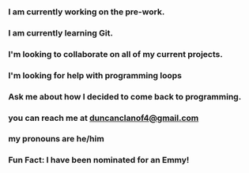 ### I am currently working on the pre-work.
### I am currently learning Git.
### I'm looking to collaborate on all of my current projects.
### I'm looking for help with programming loops
### Ask me about how I decided to come back to programming.
### you can reach me at duncanclanof4@gmail.com
### my pronouns are he/him
### Fun Fact:  I have been nominated for an Emmy!


<!--
**KDuncanof4/KDuncanof4** is a ✨ _special_ ✨ repository because its `README.md` (this file) appears on your GitHub profile.

Here are some ideas to get you started:

- 🔭 I’m currently working on ...
- 🌱 I’m currently learning ...
- 👯 I’m looking to collaborate on ...
- 🤔 I’m looking for help with ...
- 💬 Ask me about ...
- 📫 How to reach me: ...
- 😄 Pronouns: ...
- ⚡ Fun fact: ...
-->

